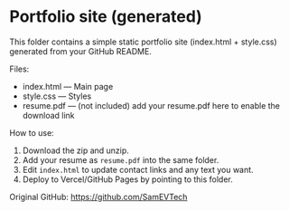 # Portfolio site (generated)

This folder contains a simple static portfolio site (index.html + style.css) generated from your GitHub README.

Files:
- index.html  — Main page
- style.css   — Styles
- resume.pdf  — (not included) add your resume.pdf here to enable the download link

How to use:
1. Download the zip and unzip.
2. Add your resume as `resume.pdf` into the same folder.
3. Edit `index.html` to update contact links and any text you want.
4. Deploy to Vercel/GitHub Pages by pointing to this folder.

Original GitHub: https://github.com/SamEVTech
